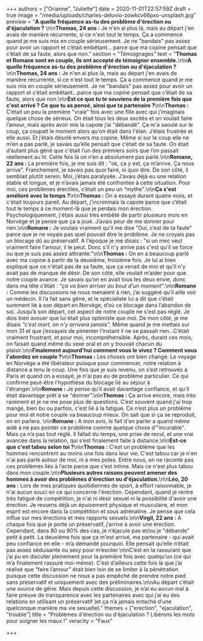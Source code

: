 +++
authors = ["Orianne", "Juliette"]
date = 2020-11-01T22:57:59Z
draft = true
image = "/media/uploads/charles-deluvio-zowkcv66pxo-unsplash.jpg"
preview = "**A quelle fréquence as-tu des problème d'érection ou d'éjaculation ?** \n\n**Thomas, 24 ans :** Je n'en ai plus là, mais au départ j'en avais de manière récurrente, si ce n'est tout le temps. Ça a commencé quand je me suis mis en couple sérieusement. Je ne \"bandais\" pas assez pour avoir un rapport et c’était embêtant… parce que ma copine pensait que c’était de sa faute, alors que non."
section = "Témoignages"
text = "**Thomas et Romane sont en couple, ils ont accepté de témoigner ensemble.**\n\n**A quelle fréquence as-tu des problème d'érection ou d'éjaculation ?**\n\n**Thomas, 24 ans :** Je n'en ai plus là, mais au départ j'en avais de manière récurrente, si ce n'est tout le temps. Ça a commencé quand je me suis mis en couple sérieusement. Je ne \"bandais\" pas assez pour avoir un rapport et c’était embêtant…parce que ma copine pensait que c’était de sa faute, alors que non.\n\n**Est ce que tu te souviens de la première fois que c'est arrivé ? Ce que tu as pensé, ainsi que ta partenaire ?**\n\n**Thomas :** C’était un peu la première \"vraie\" fois avec une fille avec qui j’imaginais quelque chose de sérieux. On était tous les deux excités et on voulait faire l’amour, mais après avoir mis la capote j’ai \"débandé\". Ça m'a saoulé sur le coup, ça coupait le moment alors qu'on était dans l'élan. J’étais frustrée et elle aussi. Et j’étais désolé envers ma copine. Même si sur le coup elle ne m’en a pas parlé, je savais qu’elle pensait que c’était de sa faute. On était d’autant plus gêné que c'était l’un des premiers soirs que l’on passait réellement au lit. Cette fois là on n’en a absolument pas parlé.\n\n**Romane, 22 ans :** La première fois, je me suis dit : \"ok, ça y est, ça m’arrive. Ça nous arrive\". Franchement, je savais pas quoi faire, ni quoi dire. De son côté, il semblait plutôt serein. Moi, j’étais paralysée. J’avais déjà eu une relation stable et longue, et je n’avais jamais été confrontée à cette situation. Pour moi, ces problèmes érectiles, c’était un peu un “mythe\".\n\n**Ça s'est amélioré avec le temps ?**\n\n**Thomas :** On a essayé durant quatre mois, et c'était toujours pareil. Au départ, j’incriminais la capote parce que c’était tout le temps à ce moment-là que je perdais mon érection. Psychologiquement, j'étais aussi très embêté de partir plusieurs mois en Norvège et je pense que ça a joué. J’avais peur de me donner pour rien.\n\n**Romane :** Je voulais vraiment qu’il me dise “Oui, c’est de ta faute” parce que je ne voyais pas quel pouvait être le problème. Je ne croyais pas un blocage dû au préservatif. A l'époque je me disais : \"si un mec veut vraiment faire l'amour, il le peut. Donc s'il n'y arrive pas c'est qu'il se force ou que je suis pas assez attirante.\"\n\n**Thomas :** On en a beaucoup parlé avec ma copine à partir de la deuxième, troisième fois. Je lui ai bien expliqué que ce n'était pas de sa faute, que ça venait de moi et qu’il n'y avait pas de manque de désir. De son côté, elle voulait m’aider pour que notre couple avance. Je savais qu’on en avait tous les deux envie, donc dans ma tête c’était : “_ça va bien arriver au bout d'un moment”_.\n\n**Romane :** Comme les discussions ne nous menaient à rien, j’ai suggéré qu’il aille voir un médecin. Il l’a fait sans gêne, et le spécialiste lui a dit que c’était surement lié à son départ en Norvège, d’où ce blocage dans l’abandon de soi. Jusqu’à son départ, cet aspect de notre couple ne s'est pas réglé. Je dois bien avouer que lui était plus optimiste que moi. De mon côté, je me disais _“c’est mort, on n'y arrivera jamais”._ Même quand je me mettais sur mon 31 et que j’essayais de pimenter l’instant il ne se passait rien…C’était vraiment frustrant, et pour moi, incompréhensible. Après, durant ces mois, on faisait quand même du sexe oral et on y trouvait chacun du plaisir.\n\n**Finalement aujourd'hui comment vous le vivez ? Comment vous l'abordez en couple ?**\n\n**Thomas :** Les choses ont bien changé. Le voyage en Norvège a été libérateur puisque pour commencer, notre relation à distance a tenu le coup. Une fois que je suis revenu, on s’est retrouvés à Paris et quand on a essayé, je n'ai pas eu de problème particulier. Ce qui confirme peut-être l'hypothèse du blocage lié au séjour à l'étranger.\n\n**Romane :** Je pense qu’il avait davantage confiance, et qu'il était davantage prêt à se “donner”.\n\n**Thomas :** Ça arrive encore, mais très rarement et je ne me pose plus de questions. C’est souvent quand j'ai trop mangé, bien bu ou parfois, c'est lié à la fatigue. Ce n’est plus un problème pour moi et notre couple va beaucoup mieux. On sait que si ça se reproduit, on en parlera. \n\n**Romane :** A mon avis, le fait d'en parler a quand même aidé à ne pas pointer ce problème comme quelque chose d’\"incurable\". Mais ça n’a pas tout réglé. Il fallait du temps, une prise de recul, et une vrai avancée dans la relation, qui s’est finalement faite à distance.\n\n**Est-ce que c'est tabou selon toi ?**\n\n**Thomas :** C'est un problème que les hommes rencontrent au moins une fois dans leur vie. C'est tabou car je n'en n'ai pas parlé autour de moi, ni à mes potes. Entre nous, on ne raconte pas ces problèmes liés à l’acte parce que c’est intime. Mais ce n'est plus tabou dans mon couple.\n\n**Plusieurs autres raisons peuvent amener des hommes à avoir des problèmes d'érection ou d'éjaculation.**\n\n**Léo, 20 ans :** Lors de mes pratiques quotidiennes de sport, à effort raisonnable, je n'ai aucun souci en ce qui concerne l'érection. Cependant, quand je rentre très fatigué de compétition, je n'ai ni désir sexuel ni la possibilité d'avoir une érection. Je ressens déjà un épuisement physique et musculaire, et mon esprit est encore dans la compétition et sous adrénaline. Je pense que cela influe sur mes érections et mes rapports sexuels.\n\n**Virgil, 22 ans :** A chaque fois que je porte un préservatif, j’arrive à avoir une érection. Cependant, dans 80 ou 90% des cas, je n’éjacule pas et/ou je \"débande\" petit à petit. La deuxième fois que ça m'est arrivé, ma partenaire - qui avait peu confiance en elle - m’a demandé pourquoi. Elle pensait qu’elle n’était pas assez séduisante ou sexy pour m’exciter.\n\nC’est en la rassurant que j’ai pu en discuter pleinement pour la première fois avec quelqu’un (ce qui m’a finalement rassuré moi-même). C’est d’ailleurs cette fois là que j’ai réalisé que “faire l’amour” était bien loin de se limiter à la pénétration puisque cette discussion ne nous a pas empêché de prendre notre pied sans préservatif et uniquement avec des préliminaires.\n\nAu départ c’était une source de gêne. Mais depuis cette discussion, je n’ai eu aucun mal à faire preuve de transparence avec les partenaires avec qui j’ai eu des relations en utilisant un préservatif (et ça n’a jamais entaché d’une quelconque manière ma vie sexuelle)."
themes = ["erection", "ejaculation", "trouble"]
title = "Problèmes d'érection ou d'éjaculation ? Libérons les mots pour soigner les maux !"
veracity = "Faux"

+++
